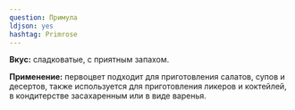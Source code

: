 ```yaml
---
question: Примула
ldjson: yes 
hashtag: Primrose
---
```

**Вкус:** сладковатые, с приятным запахом.

**Применение:** первоцвет подходит для приготовления салатов, супов и десертов, также используется для приготовления ликеров и коктейлей, в кондитерстве засахаренным или в виде варенья.

